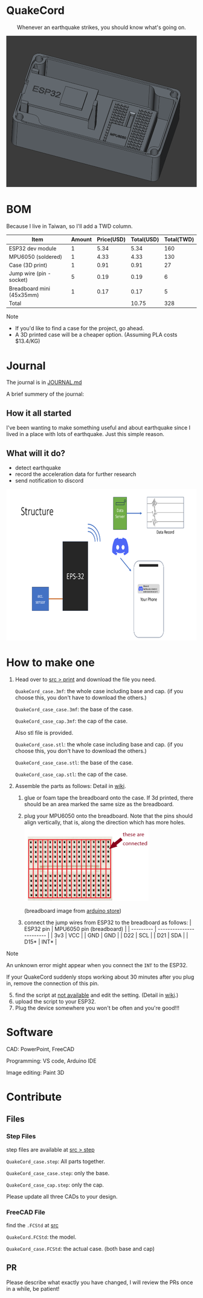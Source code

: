 # QuakeCord
<p align="center">
Whenever an earthquake strikes, you should know what's going on.
</p>

<div align="center">
    <img src="https://raw.githubusercontent.com/KnowScratcher/QuakeCord/refs/heads/main/img/20250531new_model.png" height="400">
</div>

# BOM
Because I live in Taiwan, so I'll add a TWD column.

| Item                      | Amount | Price(USD) | Total(USD) | Total(TWD) |
| ------------------------- | ------ | ---------- | ---------- | ---------- |
| ESP32 dev module          | 1      | 5.34       | 5.34       | 160        |
| MPU6050 (soldered)        | 1      | 4.33       | 4.33       | 130        |
| Case (3D print)           | 1      | 0.91       | 0.91       | 27         |
| Jump wire (pin - socket)  | 5      | 0.19       | 0.19       | 6          |
| Breadboard mini (45x35mm) | 1      | 0.17       | 0.17       | 5          |
| Total                     |        |            | 10.75      | 328        |

> [!NOTE] 
> - If you'd like to find a case for the project, go ahead.
> - A 3D printed case will be a cheaper option. (Assuming PLA costs $13.4/KG)

# Journal
The journal is in [JOURNAL.md](JOURNAL.md)

A brief summery of the journal:

## How it all started
I've been wanting to make something useful and about earthquake since I lived in a place with lots of earthquake. Just this simple reason.

## What will it do?
- detect earthquake
- record the acceleration data for further research
- send notification to discord
<img src="https://raw.githubusercontent.com/KnowScratcher/QuakeCord/refs/heads/main/img/20250525structure.png" height="400">

# How to make one
1. Head over to [src > print](https://github.com/KnowScratcher/QuakeCord/tree/main/src/print) and download the file you need.

   `QuakeCord_case.3mf`: the whole case including base and cap. (if you choose this, you don't have to download the others.)
   
   `QuakeCord_case_case.3mf`: the base of the case.
   
   `QuakeCord_case_cap.3mf`: the cap of the case.

   Also stl file is provided.

   `QuakeCord_case.stl`: the whole case including base and cap. (if you choose this, you don't have to download the others.)
   
   `QuakeCord_case_case.stl`: the base of the case.
   
   `QuakeCord_case_cap.stl`: the cap of the case.
   
2. Assemble the parts as follows:
   Detail in [wiki](https://github.com/KnowScratcher/QuakeCord/wiki).
   1. glue or foam tape the breadboard onto the case. If 3d printed, there should be an area marked the same size as the breadboard.
   2. plug your MPU6050 onto the breadboard. Note that the pins should align vertically, that is, along the direction which has more holes.
      <img src="https://raw.githubusercontent.com/KnowScratcher/QuakeCord/refs/heads/main/img/20250531connected.png" alt="what is connected on a breadboard" height="200">
      
      (breadboard image from [arduino store](https://store.arduino.cc/products/mini-breadboard-white))
      
   3. connect the jump wires from ESP32 to the breadboard as follows:
      | ESP32 pin | MPU6050 pin (breadboard) |
      | --------- | ------------------------ |
      | 3v3       | VCC                      |
      | GND       | GND                      |
      | D22       | SCL                      |
      | D21       | SDA                      |
      | D15*      | INT*                     |
      
> [!NOTE]
> An unknown error might appear when you connect the `INT` to the ESP32.
>
> If your QuakeCord suddenly stops working about 30 minutes after you plug in, remove the connection of this pin.
   5. find the script at [not available](about:blank) and edit the setting. (Detail in [wiki](https://github.com/KnowScratcher/QuakeCord/wiki).)
   6. upload the script to your ESP32.
   7. Plug the device somewhere you won't be often and you're good!!!
  
# Software
CAD: PowerPoint, FreeCAD

Programming: VS code, Arduino IDE

Image editing: Paint 3D

# Contribute
## Files
### Step Files
step files are available at [src > step](https://github.com/KnowScratcher/QuakeCord/tree/main/src/step)

`QuakeCord_case.step`: All parts together.

`QuakeCord_case_case.step`: only the base.

`QuakeCord_case_cap.step`: only the cap.

Please update all three CADs to your design.
### FreeCAD File
find the `.FCStd` at [src](https://github.com/KnowScratcher/QuakeCord/tree/main/src)

`QuakeCord.FCStd`: the model.

`QuakeCord_case.FCStd`: the actual case. (both base and cap)

## PR
Please describe what exactly you have changed, I will review the PRs once in a while, be patient!
